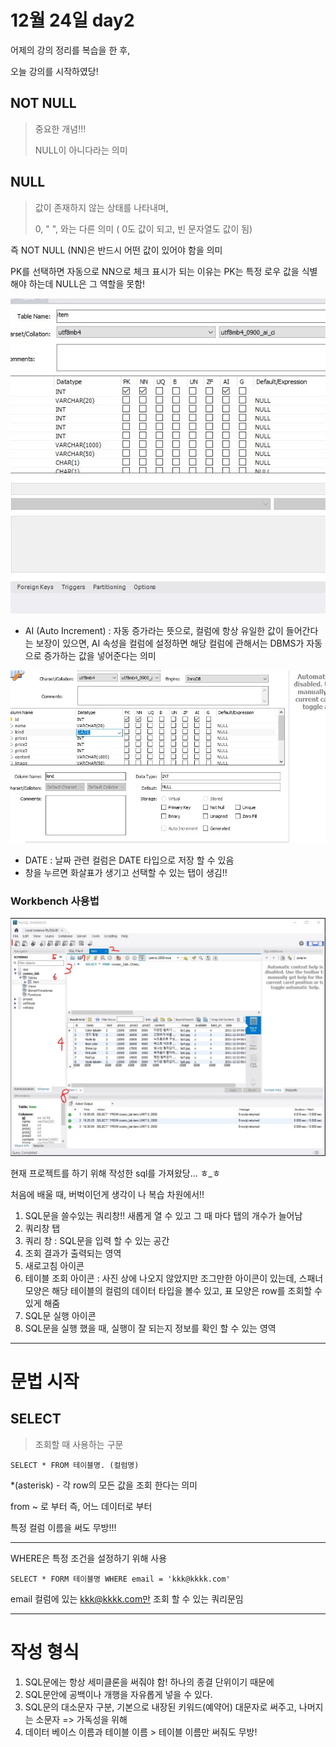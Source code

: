 # 12월 24일 day2



어제의 강의 정리를 복습을 한 후,  

오늘 강의를 시작하였당! 





## NOT NULL ##

> 중요한 개념!!! 
>
> NULL이 아니다라는 의미

## NULL ## 

> 값이 존재하지 않는 상태를 나타내며, 
>
> 0, " ", 와는 다른 의미 ( 0도 값이 되고, 빈 문자열도 값이 됨)

즉 NOT NULL (NN)은 반드시 어떤 값이 있어야 함을 의미 

PK를 선택하면 자동으로 NN으로 체크 표시가 되는 이유는 PK는 특정 로우 값을 식별 해야 하는데 NULL은 그 역할을 못함! 



 

![](1224_DB_day2.assets/SQL2.jpg)



* AI (Auto Increment) : 자동 증가라는 뜻으로, 컬럼에 항상 유일한 값이 들어간다는 보장이 있으면, AI 속성을 컬럼에 설정하면 해당 컬럼에 관해서는 DBMS가 자동으로 증가하는 값을 넣어준다는 의미



![](1224_DB_day2.assets/SQL3.jpg)

* DATE : 날짜 관련 컬럼은 DATE 타입으로 저장 할 수 있음
* 창을 누르면 화살표가 생기고 선택할 수 있는 탭이 생김!! 



### Workbench 사용법 ###

![](1224_DB_day2.assets/Inkedsql4_LI.jpg)



현재 프로젝트를 하기 위해 작성한 sql를 가져왔당... ㅎ_ㅎ

처음에 배울 때, 버벅이던게 생각이 나 복습 차원에서!! 



1. SQL문을 쓸수있는 쿼리창!! 새롭게 열 수 있고 그 때 마다 탭의 개수가 늘어남
2. 쿼리창 탭 
3. 쿼리 창 : SQL문을 입력 할 수 있는 공간
4. 조회 결과가 출력되는 영역
5. 새로고침 아이콘 
6. 테이블 조회 아이콘 : 사진 상에 나오지 않았지만 조그만한 아이콘이 있는데, 스패너 모양은 해당 테이블의 컬럼의 데이터 타입을 볼수 있고, 표 모양은 row를 조회할 수 있게 해줌
7. SQL문 실행 아이콘 
8. SQL문을 실행 했을 때, 실행이 잘 되는지 정보를 확인 할 수 있는 영역





---

# 문법 시작

## SELECT 

> 조회할 때 사용하는 구문 

```
SELECT * FROM 테이블명. (컬럼명)
```

*(asterisk) - 각 row의 모든 값을 조회 한다는 의미 

from ~ 로 부터 즉, 어느 데이터로 부터

특정 컬럼 이름을 써도 무방!!! 

----

WHERE은 특정 조건을 설정하기 위해 사용

```
SELECT * FORM 테이블명 WHERE email = 'kkk@kkkk.com'
```

email 컬럼에 있는 kkk@kkkk.com만 조회 할 수 있는 쿼리문임 



---





# 작성 형식 #

1. SQL문에는 항상 세미클론을 써줘야 함! 하나의 종결 단위이기 때문에
2. SQL문안에 공백이나 개행을 자유롭게 넣을 수 있다.
3. SQL문의 대소문자 구분, 기본으로 내장된 키워드(예약어) 대문자로 써주고, 나머지는 소문자 => 가독성을 위해
4. 데이터 베이스 이름과 테이블 이름 > 테이블 이름만 써줘도 무방! 



